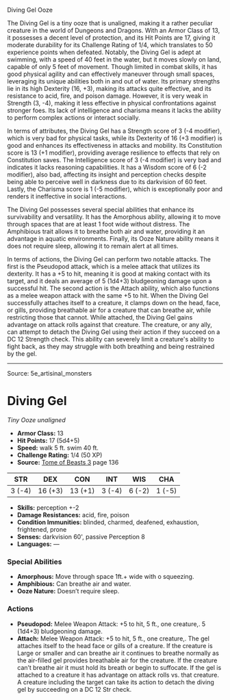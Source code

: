 <MonsterName/>Diving Gel</MonsterName>
<CreatureType/>Ooze</CreatureType>

<summary>The Diving Gel is a tiny ooze that is unaligned, making it a rather peculiar creature in the world of Dungeons and Dragons. With an Armor Class of 13, it possesses a decent level of protection, and its Hit Points are 17, giving it moderate durability for its Challenge Rating of 1/4, which translates to 50 experience points when defeated. Notably, the Diving Gel is adept at swimming, with a speed of 40 feet in the water, but it moves slowly on land, capable of only 5 feet of movement. Though limited in combat skills, it has good physical agility and can effectively maneuver through small spaces, leveraging its unique abilities both in and out of water. Its primary strengths lie in its high Dexterity (16, +3), making its attacks quite effective, and its resistance to acid, fire, and poison damage. However, it is very weak in Strength (3, -4), making it less effective in physical confrontations against stronger foes. Its lack of intelligence and charisma means it lacks the ability to perform complex actions or interact socially. </summary>

<detail>

In terms of attributes, the Diving Gel has a Strength score of 3 (-4 modifier), which is very bad for physical tasks, while its Dexterity of 16 (+3 modifier) is good and enhances its effectiveness in attacks and mobility. Its Constitution score is 13 (+1 modifier), providing average resilience to effects that rely on Constitution saves. The Intelligence score of 3 (-4 modifier) is very bad and indicates it lacks reasoning capabilities. It has a Wisdom score of 6 (-2 modifier), also bad, affecting its insight and perception checks despite being able to perceive well in darkness due to its darkvision of 60 feet. Lastly, the Charisma score is 1 (-5 modifier), which is exceptionally poor and renders it ineffective in social interactions.

The Diving Gel possesses several special abilities that enhance its survivability and versatility. It has the Amorphous ability, allowing it to move through spaces that are at least 1 foot wide without distress. The Amphibious trait allows it to breathe both air and water, providing it an advantage in aquatic environments. Finally, its Ooze Nature ability means it does not require sleep, allowing it to remain alert at all times.

In terms of actions, the Diving Gel can perform two notable attacks. The first is the Pseudopod attack, which is a melee attack that utilizes its dexterity. It has a +5 to hit, meaning it is good at making contact with its target, and it deals an average of 5 (1d4+3) bludgeoning damage upon a successful hit. The second action is the Attach ability, which also functions as a melee weapon attack with the same +5 to hit. When the Diving Gel successfully attaches itself to a creature, it clamps down on the head, face, or gills, providing breathable air for a creature that can breathe air, while restricting those that cannot. While attached, the Diving Gel gains advantage on attack rolls against that creature. The creature, or any ally, can attempt to detach the Diving Gel using their action if they succeed on a DC 12 Strength check. This ability can severely limit a creature's ability to fight back, as they may struggle with both breathing and being restrained by the gel.</detail>



---

Source: 5e_artisinal_monsters

# Diving Gel

*Tiny* *Ooze* *unaligned*

- **Armor Class:** 13
- **Hit Points:** 17 (5d4+5)
- **Speed:** walk 5 ft. swim 40 ft.
- **Challenge Rating:** 1/4 (50 XP)
- **Source:** [Tome of Beasts 3](https://koboldpress.com/kpstore/product/tome-of-beasts-3-for-5th-edition/) page 136

| STR | DEX | CON | INT | WIS | CHA |
| --- | --- | --- | --- | --- | --- |
| 3 (-4) | 16 (+3) | 13 (+1) | 3 (-4) | 6 (-2) | 1 (-5) |

- **Skills:** perception +-2
- **Damage Resistances:** acid, fire, poison
- **Condition Immunities:** blinded, charmed, deafened, exhaustion, frightened, prone
- **Senses:** darkvision 60', passive Perception 8
- **Languages:** —

### Special Abilities

- **Amorphous:** Move through space 1ft.+ wide with o squeezing.
- **Amphibious:** Can breathe air and water.
- **Ooze Nature:** Doesn’t require sleep.

### Actions

- **Pseudopod:** Melee Weapon Attack: +5 to hit, 5 ft., one creature,. 5 (1d4+3) bludgeoning damage.
- **Attach:** Melee Weapon Attack: +5 to hit, 5 ft., one creature,. The gel attaches itself to the head face or gills of a creature. If the creature is Large or smaller and can breathe air it continues to breathe normally as the air-filled gel provides breathable air for the creature. If the creature can’t breathe air it must hold its breath or begin to suffocate. If the gel is attached to a creature it has advantage on attack rolls vs. that creature. A creature including the target can take its action to detach the diving gel by succeeding on a DC 12 Str check.




